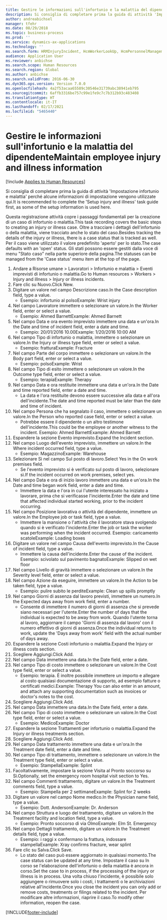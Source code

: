 ```yaml
---
title: Gestire le informazioni sull'infortunio e la malattia del dipendente
description: Si consiglia di completare prima la guida di attività 'Impostazione infortunio e malattia' perché alcune informazioni di impostazione vengono utilizzate qui.
author: andreabichsel
manager: tfehr
ms.date: 08/29/2018
ms.topic: business-process
ms.prod: ''
ms.service: dynamics-ax-applications
ms.technology: ''
ms.search.form: HRMInjuryIncident, HcmWorkerLookUp, HcmPersonnelManagementWorkspace
audience: Application User
ms.reviewer: anbichse
ms.search.scope: Human Resources
ms.search.region: Global
ms.author: anbichse
ms.search.validFrom: 2016-06-30
ms.dyn365.ops.version: Version 7.0.0
ms.openlocfilehash: 4a2f53acaa65589c30546e31739abc38941eb795
ms.sourcegitcommit: 6affb3316be757c99e1fe9c7c7b312b93c483408
ms.translationtype: HT
ms.contentlocale: it-IT
ms.lasthandoff: 02/17/2021
ms.locfileid: "5465440"
---
```

# <a name="maintain-employee-injury-and-illness-information"></a><span data-ttu-id="47851-103">Gestire le informazioni sull'infortunio e la malattia del dipendente</span><span class="sxs-lookup"><span data-stu-id="47851-103">Maintain employee injury and illness information</span></span>

[!include [Applies to Human Resources](../includes/applies-to-hr.md)]



<span data-ttu-id="47851-104">Si consiglia di completare prima la guida di attività 'Impostazione infortunio e malattia' perché alcune informazioni di impostazione vengono utilizzate qui.</span><span class="sxs-lookup"><span data-stu-id="47851-104">It is recommended to complete the 'Setup injury and illness' task guide first, as some of the setup information is used here.</span></span> 



<span data-ttu-id="47851-105">Questa registrazione attività copre i passaggi fondamentali per la creazione di un caso di infortunio o malattia.</span><span class="sxs-lookup"><span data-stu-id="47851-105">This task recording covers the basic steps to creating an injury or illness case.</span></span> <span data-ttu-id="47851-106">Oltre a tracciare i dettagli dell'infortunio o della malattia, viene tracciato anche lo stato del caso.</span><span class="sxs-lookup"><span data-stu-id="47851-106">Besides tracking the details of the injury or illness, there is a case status that is tracked as well.</span></span>  <span data-ttu-id="47851-107">Per il caso viene utilizzato il valore predefinito 'aperto' per lo stato.</span><span class="sxs-lookup"><span data-stu-id="47851-107">The case defaults with an 'open' status.</span></span>  <span data-ttu-id="47851-108">Gli stati possono essere gestiti dalla voce di menu "Stato caso" nella parte superiore della pagina.</span><span class="sxs-lookup"><span data-stu-id="47851-108">The statuses can be managed from the 'Case status' menu item at the top of the page.</span></span>

1. <span data-ttu-id="47851-109">Andare a Risorse umane > Lavoratori > Infortunio e malattia > Eventi imprevisti di infortunio o malattia.</span><span class="sxs-lookup"><span data-stu-id="47851-109">Go to Human resources > Workers > Injury and illness > Injury or illness incidents.</span></span>
2. <span data-ttu-id="47851-110">Fare clic su Nuovo.</span><span class="sxs-lookup"><span data-stu-id="47851-110">Click New.</span></span>
3. <span data-ttu-id="47851-111">Digitare un valore nel campo Descrizione caso.</span><span class="sxs-lookup"><span data-stu-id="47851-111">In the Case description field, type a value.</span></span>
    * <span data-ttu-id="47851-112">Esempio: infortunio al polso</span><span class="sxs-lookup"><span data-stu-id="47851-112">Example:  Wrist injury</span></span>  
4. <span data-ttu-id="47851-113">Nel campo Lavoratore immettere o selezionare un valore.</span><span class="sxs-lookup"><span data-stu-id="47851-113">In the Worker field, enter or select a value.</span></span>
    * <span data-ttu-id="47851-114">Esempio: Ahmed Barnett</span><span class="sxs-lookup"><span data-stu-id="47851-114">Example: Ahmed Barnett</span></span>  
5. <span data-ttu-id="47851-115">Nel campo Data e ora evento imprevisto immettere una data e un'ora.</span><span class="sxs-lookup"><span data-stu-id="47851-115">In the Date and time of incident field, enter a date and time.</span></span>
    * <span data-ttu-id="47851-116">Esempio: 20/01/2016 10.00</span><span class="sxs-lookup"><span data-stu-id="47851-116">Example:  1/20/2016 10:00 AM</span></span>  
6. <span data-ttu-id="47851-117">Nel campo Tipo di infortunio o malattia, immettere o selezionare un valore.</span><span class="sxs-lookup"><span data-stu-id="47851-117">In the Injury or illness type field, enter or select a value.</span></span>
    * <span data-ttu-id="47851-118">Esempio: frattura</span><span class="sxs-lookup"><span data-stu-id="47851-118">Example:  Fracture</span></span>  
7. <span data-ttu-id="47851-119">Nel campo Parte del corpo immettere o selezionare un valore.</span><span class="sxs-lookup"><span data-stu-id="47851-119">In the Body part field, enter or select a value.</span></span>
    * <span data-ttu-id="47851-120">Esempio: polso</span><span class="sxs-lookup"><span data-stu-id="47851-120">Example:  Wrist</span></span>  
8. <span data-ttu-id="47851-121">Nel campo Tipo di esito immettere o selezionare un valore.</span><span class="sxs-lookup"><span data-stu-id="47851-121">In the Outcome type field, enter or select a value.</span></span>
    * <span data-ttu-id="47851-122">Esempio: terapia</span><span class="sxs-lookup"><span data-stu-id="47851-122">Example:  Therapy</span></span>  
9. <span data-ttu-id="47851-123">Nel campo Data e ora restituite immettere una data e un'ora.</span><span class="sxs-lookup"><span data-stu-id="47851-123">In the Date and time reported field, enter a date and time.</span></span>
    * <span data-ttu-id="47851-124">La data e l'ora restituite devono essere successive alla data e all'ora dell'incidente.</span><span class="sxs-lookup"><span data-stu-id="47851-124">The date and time reported must be later than the date and time of incident.</span></span>  
10. <span data-ttu-id="47851-125">Nel campo Persona che ha segnalato il caso, immettere o selezionare un valore.</span><span class="sxs-lookup"><span data-stu-id="47851-125">In the Person who reported case field, enter or select a value.</span></span>
    * <span data-ttu-id="47851-126">Potrebbe essere il dipendente o un altro testimone dell'incidente.</span><span class="sxs-lookup"><span data-stu-id="47851-126">This could be the employee or another witness to the incident.</span></span>  <span data-ttu-id="47851-127">Esempio: Ahmed Barnett</span><span class="sxs-lookup"><span data-stu-id="47851-127">Example: Ahmed Barnett</span></span>  
11. <span data-ttu-id="47851-128">Espandere la sezione Evento imprevisto.</span><span class="sxs-lookup"><span data-stu-id="47851-128">Expand the Incident section.</span></span>
12. <span data-ttu-id="47851-129">Nel campo Luogo dell'evento imprevisto, immettere un valore.</span><span class="sxs-lookup"><span data-stu-id="47851-129">In the Where incident occurred field, type a value.</span></span>
    * <span data-ttu-id="47851-130">Esempio: Magazzino</span><span class="sxs-lookup"><span data-stu-id="47851-130">Example:  Warehouse</span></span>  
13. <span data-ttu-id="47851-131">Selezionare Sì nel campo Sul posto di lavoro.</span><span class="sxs-lookup"><span data-stu-id="47851-131">Select Yes in the On work premises field.</span></span>
    * <span data-ttu-id="47851-132">Se l'evento imprevisto si è verificato sul posto di lavoro, selezionare sì.</span><span class="sxs-lookup"><span data-stu-id="47851-132">If the incident occurred on work premises, select yes.</span></span>  
14. <span data-ttu-id="47851-133">Nel campo Data e ora di inizio lavoro immettere una data e un'ora.</span><span class="sxs-lookup"><span data-stu-id="47851-133">In the Date and time began work field, enter a date and time.</span></span>
    * <span data-ttu-id="47851-134">Immettere la data e l'ora in cui l'utente interessato ha iniziato a lavorare, prima che si verificasse l'incidente.</span><span class="sxs-lookup"><span data-stu-id="47851-134">Enter the date and time that affected individual started working, prior to the incident occurring.</span></span>  
15. <span data-ttu-id="47851-135">Nel campo Posizione lavorativa o attività del dipendente, immettere un valore.</span><span class="sxs-lookup"><span data-stu-id="47851-135">In the Employee job or task field, type a value.</span></span>
    * <span data-ttu-id="47851-136">Immettere la mansione o l'attività che il lavoratore stava svolgendo quando si è verificato l'incidente.</span><span class="sxs-lookup"><span data-stu-id="47851-136">Enter the job or task the worker was performing when the incident occurred.</span></span>  <span data-ttu-id="47851-137">Esempio: caricamento scatole</span><span class="sxs-lookup"><span data-stu-id="47851-137">Example:  Loading boxes</span></span>  
16. <span data-ttu-id="47851-138">Digitare un valore nel campo Causa dell'evento imprevisto.</span><span class="sxs-lookup"><span data-stu-id="47851-138">In the Cause of incident field, type a value.</span></span>
    * <span data-ttu-id="47851-139">Immettere la causa dell'incidente.</span><span class="sxs-lookup"><span data-stu-id="47851-139">Enter the cause of the incident.</span></span>  <span data-ttu-id="47851-140">Esempio: scivolato sul pavimento bagnato</span><span class="sxs-lookup"><span data-stu-id="47851-140">Example:  Slipped on wet floor</span></span>  
17. <span data-ttu-id="47851-141">Nel campo Livello di gravità immettere o selezionare un valore.</span><span class="sxs-lookup"><span data-stu-id="47851-141">In the Severity level field, enter or select a value.</span></span>
18. <span data-ttu-id="47851-142">Nel campo Azione da eseguire, immettere un valore.</span><span class="sxs-lookup"><span data-stu-id="47851-142">In the Action to be taken field, type a value.</span></span>
    * <span data-ttu-id="47851-143">Esempio: pulire subito le perdite</span><span class="sxs-lookup"><span data-stu-id="47851-143">Example:  Clean up spills promptly</span></span>  
19. <span data-ttu-id="47851-144">Nel campo Giorni di assenza dal lavoro previsti, immettere un numero.</span><span class="sxs-lookup"><span data-stu-id="47851-144">In the Expected days away from work field, enter a number.</span></span>
    * <span data-ttu-id="47851-145">Consente di immettere il numero di giorni di assenza che si prevede siano necessari per l'utente.</span><span class="sxs-lookup"><span data-stu-id="47851-145">Enter the number of days that the individual is expected to be away from work.</span></span>  <span data-ttu-id="47851-146">Quando l'utente torna al lavoro, aggiornare il campo 'Giorni di assenza dal lavoro' con il numero effettivo di giorni di assenza.</span><span class="sxs-lookup"><span data-stu-id="47851-146">Once the individual returns to work, update the 'Days away from work' field with the actual number of days away.</span></span>  
20. <span data-ttu-id="47851-147">Espandere la sezione Costi infortunio o malattia.</span><span class="sxs-lookup"><span data-stu-id="47851-147">Expand the Injury or illness costs section.</span></span>
21. <span data-ttu-id="47851-148">Scegliere Aggiungi.</span><span class="sxs-lookup"><span data-stu-id="47851-148">Click Add.</span></span>
22. <span data-ttu-id="47851-149">Nel campo Data immettere una data.</span><span class="sxs-lookup"><span data-stu-id="47851-149">In the Date field, enter a date.</span></span>
23. <span data-ttu-id="47851-150">Nel campo Tipo di costo immettere o selezionare un valore.</span><span class="sxs-lookup"><span data-stu-id="47851-150">In the Cost type field, enter or select a value.</span></span>
    * <span data-ttu-id="47851-151">Esempio: terapia. È inoltre possibile immettere un importo e allegare al costo qualsiasi documentazione di supporto, ad esempio fatture o certificati medici.</span><span class="sxs-lookup"><span data-stu-id="47851-151">Example:  Therapy    You can also enter in an amount, and attach any supporting documentation such as invoices or doctor's notes to the cost.</span></span>  
24. <span data-ttu-id="47851-152">Scegliere Aggiungi.</span><span class="sxs-lookup"><span data-stu-id="47851-152">Click Add.</span></span>
25. <span data-ttu-id="47851-153">Nel campo Data immettere una data.</span><span class="sxs-lookup"><span data-stu-id="47851-153">In the Date field, enter a date.</span></span>
26. <span data-ttu-id="47851-154">Nel campo Tipo di costo immettere o selezionare un valore.</span><span class="sxs-lookup"><span data-stu-id="47851-154">In the Cost type field, enter or select a value.</span></span>
    * <span data-ttu-id="47851-155">Esempio: Medico</span><span class="sxs-lookup"><span data-stu-id="47851-155">Example: Doctor</span></span>  
27. <span data-ttu-id="47851-156">Espandere la sezione Trattamenti per infortunio o malattia.</span><span class="sxs-lookup"><span data-stu-id="47851-156">Expand the Injury or illness treatments section.</span></span>
28. <span data-ttu-id="47851-157">Scegliere Aggiungi.</span><span class="sxs-lookup"><span data-stu-id="47851-157">Click Add.</span></span>
29. <span data-ttu-id="47851-158">Nel campo Data trattamento immettere una data e un'ora.</span><span class="sxs-lookup"><span data-stu-id="47851-158">In the Treatment date field, enter a date and time.</span></span>
30. <span data-ttu-id="47851-159">Nel campo Tipo di trattamento, immettere o selezionare un valore.</span><span class="sxs-lookup"><span data-stu-id="47851-159">In the Treatment type field, enter or select a value.</span></span>
    * <span data-ttu-id="47851-160">Esempio: Stampella</span><span class="sxs-lookup"><span data-stu-id="47851-160">Example:  Splint</span></span>  
31. <span data-ttu-id="47851-161">Facoltativamente, impostare la sezione Visita al Pronto soccorso su Sì.</span><span class="sxs-lookup"><span data-stu-id="47851-161">Optionally, set the emergency room hospital visit section to Yes.</span></span>
32. <span data-ttu-id="47851-162">Nel campo Commenti trattamento, digitare un valore.</span><span class="sxs-lookup"><span data-stu-id="47851-162">In the Treatment comments field, type a value.</span></span>
    * <span data-ttu-id="47851-163">Esempio: Stampella per 2 settimane</span><span class="sxs-lookup"><span data-stu-id="47851-163">Example:  Splint for 2 weeks</span></span>  
33. <span data-ttu-id="47851-164">Digitare un valore nel campo Nome medico.</span><span class="sxs-lookup"><span data-stu-id="47851-164">In the Physician name field, type a value.</span></span>
    * <span data-ttu-id="47851-165">Esempio: Dott. Anderson</span><span class="sxs-lookup"><span data-stu-id="47851-165">Example:  Dr. Anderson</span></span>  
34. <span data-ttu-id="47851-166">Nel campo Struttura e luogo del trattamento, digitare un valore.</span><span class="sxs-lookup"><span data-stu-id="47851-166">In the Treatment facility and location field, type a value.</span></span>
    * <span data-ttu-id="47851-167">Esempio: Pronto soccorso di via Olmo</span><span class="sxs-lookup"><span data-stu-id="47851-167">Example:  Elm St. Emergency</span></span>  
35. <span data-ttu-id="47851-168">Nel campo Dettagli trattamento, digitare un valore.</span><span class="sxs-lookup"><span data-stu-id="47851-168">In the Treatment details field, type a value.</span></span>
    * <span data-ttu-id="47851-169">Esempio: i raggi x confermano la frattura, indossare stampella</span><span class="sxs-lookup"><span data-stu-id="47851-169">Example:  Xray confirms fracture, wear splint</span></span>  
36. <span data-ttu-id="47851-170">Fare clic su Salva.</span><span class="sxs-lookup"><span data-stu-id="47851-170">Click Save.</span></span>
    * <span data-ttu-id="47851-171">Lo stato del caso può essere aggiornato in qualsiasi momento.</span><span class="sxs-lookup"><span data-stu-id="47851-171">The case status can be updated at any time.</span></span>  <span data-ttu-id="47851-172">Impostare il caso su In corso se l'elaborazione dell'infortunio o della malattia è ancora in corso.</span><span class="sxs-lookup"><span data-stu-id="47851-172">Set the case to in process, if the processing of the injury or illness is in process.</span></span>  <span data-ttu-id="47851-173">Una volta chiuso l'incidente, è possibile solo aggiungere o rimuovere solo i costi, i trattamenti o le archiviazioni relative all'incidente.</span><span class="sxs-lookup"><span data-stu-id="47851-173">Once you close the incident you can only add or remove costs, treatments or filings related to the incident.</span></span>  <span data-ttu-id="47851-174">Per modificare altre informazioni, riaprire il caso.</span><span class="sxs-lookup"><span data-stu-id="47851-174">To modify other information, reopen the case.</span></span>  



[!INCLUDE[footer-include](../includes/footer-banner.md)]